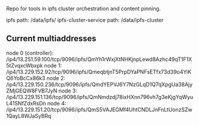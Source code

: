 Repo for tools in ipfs cluster orchestration and content pinning.

ipfs path: /data/ipfs/
ipfs-cluster-service path: /data/ipfs-cluster

## Current multiaddresses

node 0 (controller): /ip4/13.251.59.100/tcp/9096/ipfs/QmYh1rWxjXtNHKjnpLewd8Azhc49qT1F1X5tZvqxcWbxpk
node 1: /ip4/13.229.152.92/tcp/9096/ipfs/QmeqbtjnT5PrpDYaPNFsETfx73d39o4YiKQ6YoBcCx86k3
node 2: /ip4/13.229.150.236/tcp/9096/ipfs/QmdYEPVJ6Y7NzGLqD1Q7qXpgUa38AjyZMjGEQW8FVB7JyN
node 3: /ip4/13.229.151.136/tcp/9096/ipfs/QmNmdzdj78ixHXnn796vh7g3eKjgYqWyuL41SNfZdxRsDn
node 4: /ip4/13.229.151.20/tcp/9096/ipfs/QmS5VAJEGMf4UhtCNDLJnFnLtUonzSZw1QayL8WJaSyBRq
